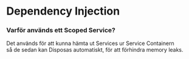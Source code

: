 ﻿# Dependency Injection

### Varför används ett Scoped Service?
Det används för att kunna hämta ut Services ur Service Containern  
så de sedan kan Disposas automatiskt, för att förhindra memory leaks.